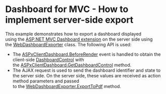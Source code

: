 # Dashboard for MVC - How to implement server-side export


This example demonstrates how to export a dashboard displayed using the <a href="https://docs.devexpress.com/Dashboard/16977/Building-the-Designer-and-Viewer-Applications">ASP.NET MVC Dashboard extension</a> on the server side using the <a href="https://docs.devexpress.com/Dashboard/DevExpress.DashboardWeb.WebDashboardExporter">WebDashboardExporter</a> class. The following API is used:

* The <a href="https://docs.devexpress.com/Dashboard/DevExpress.DashboardWeb.Scripts.ASPxClientDashboard.BeforeRender">ASPxClientDashboard.BeforeRender</a> event is handled to obtain the client-side <a href="https://docs.devexpress.com/Dashboard/js-DevExpress.Dashboard.DashboardControl">DashboardControl</a> with the <a href="https://docs.devexpress.com/Dashboard/DevExpress.DashboardWeb.Scripts.ASPxClientDashboard.GetDashboardControl">ASPxClientDashboard.GetDashboardControl</a> method.
* The AJAX request is used to send the dashboard identifier and state to the server side. On the server side, these values are received as action method parameters and passed to the <a href="https://docs.devexpress.com/Dashboard/DevExpress.DashboardWeb.WebDashboardExporter.ExportToPdf.overloads">WebDashboardExporter.ExportToPdf</a> method.
